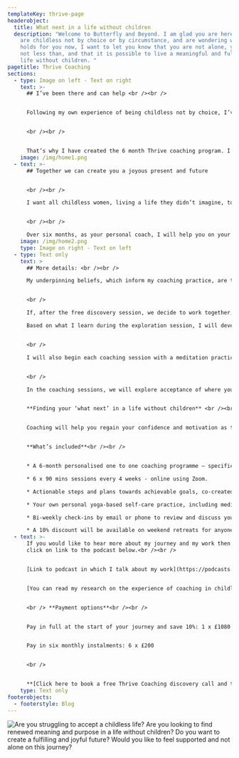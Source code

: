 ```yaml
---
templateKey: thrive-page
headerobject:
  title: What next in a life without children
  description: "Welcome to Butterfly and Beyond. I am glad you are here.  If you
    are childless not by choice or by circumstance, and are wondering what life
    holds for you now, I want to let you know that you are not alone, you are
    not less than, and that it is possible to live a meaningful and fulfilled
    life without children. "
pagetitle: Thrive Coaching
sections:
  - type: Image on left - Text on right
    text: >-
      ## I’ve been there and can help <br /><br />


      Following my own experience of being childless not by choice, I’ve made it my purpose to transform other childless women’s experience of themselves as “not enough”. 


      <br /><br />


      That’s why I have created the 6 month Thrive coaching program. I have been in your shoes and I offer understanding, care and support.
    image: /img/home1.png
  - text: >-
      ## Together we can create you a joyous present and future


      <br /><br />

      I want all childless women, living a life they didn’t imagine, to see themselves as courageous and unlimited, with the freedom to create a joyous present and future.


      <br /><br />

      Over six months, as your personal coach, I will help you on your journey towards accepting and valuing yourself and creating new meaning and purpose in your life. Whatever this looks like for you, it will be a supportive, safe and nurturing space, holding you at its heart.
    image: /img/home2.png
    type: Image on right - Text on left
  - type: Text only
    text: >
      ## More details: <br /><br />

      My underpinning beliefs, which inform my coaching practice, are that we all have potential within us, and we have self-determination. I believe that culturally constructed knowledge and values can be challenged, and new meaning made – leading to a shift in outlook and actions. This way I believe transformation is possible. 


      <br />

      If, after the free discovery session, we decide to work together, in the first Thrive session we will explore where you are in your journey, the issues affecting you, and where you would like to get to. I will be supportive and empathetic, taking responsibility for building our relationship and the trust between us. You will be the centre of the coaching journey.

      Based on what I learn during the exploration session, I will develop some yoga-based practices to support you on your journey. These may include daily meditation and breathing practices to help with stress, anxiety, and self-compassion. 


      <br />

      I will also begin each coaching session with a meditation practice, as preparation to help clear the busy chatter of the mind, and enable focus, clarity and presence during the coaching session to enhance your insights, learning and development. 


      <br />

      In the coaching sessions, we will explore acceptance of where you currently are, and look at transforming what we can on the road ahead. We can discover different perspectives and options for a life without children, and this may involve challenging existing beliefs holding you back e.g. societal constructs and your own personal narrative. Together we will create actionable steps towards achievable goals, and the client’s your vision for your future.<br /><br />


      **Finding your ‘what next’ in a life without children** <br /><br />


      Coaching will help you regain your confidence and motivation as together we look at where you are in life, and explore different perspectives and options to help you create a new path forward. Combining coaching with my work as a yoga teacher, I create effective nurturing strategies for both mind and body. The goal is to enable you to live a rewarding life, with optimism and joy.<br /><br />


      **What’s included**<br /><br />


      * A 6-month personalised one to one coaching programme – specifically designed for you.

      * 6 x 90 mins sessions every 4 weeks - online using Zoom.

      * Actionable steps and plans towards achievable goals, co-created with you, to build on your dreams.

      * Your own personal yoga-based self-care practice, including meditation, breathing practices, and self-care techniques.

      * Bi-weekly check-ins by email or phone to review and discuss your progress on the journey.

      * A 10% discount will be available on weekend retreats for anyone who has completed the Thrive program.
  - text: >-
      If you would like to hear more about my journey and my work then please
      click on link to the podcast below.<br /><br />


      [Link to podcast in which I talk about my work](https://podcasts.apple.com/gb/podcast/over-40-involuntary-childless-how-ive-thrived-regardless/id1225884321?i=1000514844738)


      [You can read my research on the experience of coaching in childless women here. ](https://radar.brookes.ac.uk/radar/items/00f8f6a9-2c25-4969-95d4-e115a9993d16/1/)


      <br /> **Payment options**<br /><br />


      Pay in full at the start of your journey and save 10%: 1 x £1080 (full price £1200)<br />


      Pay in six monthly instalments: 6 x £200


      <br />


      **[Click here to book a free Thrive Coaching discovery call and take the first step to creating a joyous present and future.](<mailto:butterflyandbeyond@outlook.com?subject=FREE Thrive Coaching discovery call>)**
    type: Text only
footerobjects:
  - footerstyle: Blog
---
```


![Are you struggling to accept a childless life? Are you looking to find renewed meaning and purpose in a life without children? Do you want to create a fulfilling and joyful future? Would you like to feel supported and not alone on this journey?](/img/screenshot-2021-08-05-184149.png "Questions")

<br /><br />
